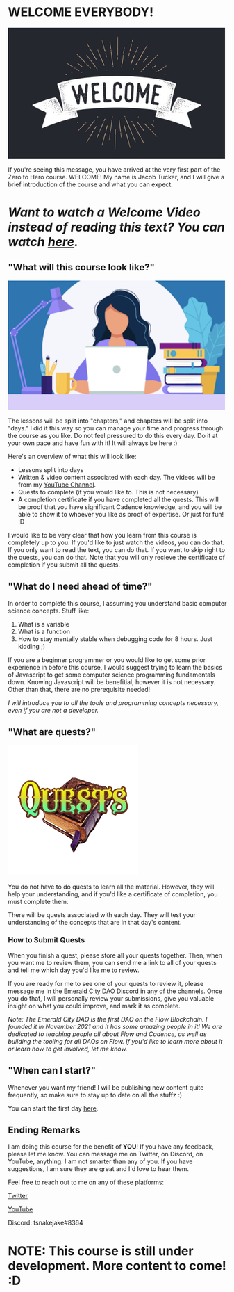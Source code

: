 # WELCOME EVERYBODY!

<img src="./images/welcome.jpeg" alt="drawing" width="500"/>

If you're seeing this message, you have arrived at the very first part of the Zero to Hero course. WELCOME! My name is Jacob Tucker, and I will give a brief introduction of the course and what you can expect.

# *Want to watch a Welcome Video instead of reading this text? You can watch <a href="https://www.youtube.com/watch?v=XkZz6B7Yimc" target="_blank">here</a>.*

## "What will this course look like?"

<img src="./images/course.png" alt="drawing" width="500"/>

The lessons will be split into "chapters," and chapters will be split into "days." I did it this way so you can manage your time and progress through the course as you like. Do not feel pressured to do this every day. Do it at your own pace and have fun with it! It will always be here :)

Here's an overview of what this will look like:
- Lessons split into days
- Written & video content associated with each day. The videos will be from my [YouTube Channel](https://www.youtube.com/channel/UCf6DzMRwj7SJ3nPrZqd5hHw).
- Quests to complete (if you would like to. This is not necessary)
- A completion certificate if you have completed all the quests. This will be proof that you have significant Cadence knowledge, and you will be able to show it to whoever you like as proof of expertise. Or just for fun! :D

I would like to be very clear that how you learn from this course is completely up to you. If you'd like to just watch the videos, you can do that. If you only want to read the text, you can do that. If you want to skip right to the quests, you can do that. Note that you will only recieve the certificate of completion if you submit all the quests.

## "What do I need ahead of time?"

In order to complete this course, I assuming you understand basic computer science concepts. Stuff like:
1. What is a variable
2. What is a function
3. How to stay mentally stable when debugging code for 8 hours. Just kidding ;)

If you are a beginner programmer or you would like to get some prior experience in before this course, I would suggest trying to learn the basics of Javascript to get some computer science programming fundamentals down. Knowing Javascript will be benefitial, however it is not necessary. Other than that, there are no prerequisite needed! 

*I will introduce you to all the tools and programming concepts necessary, even if you are not a developer.*

## "What are quests?"

<img src="./images/quests.png" alt="drawing" width="300"/>

You do not have to do quests to learn all the material. However, they will help your understanding, and if you'd like a certificate of completion, you must complete them.

There will be quests associated with each day. They will test your understanding of the concepts that are in that day's content. 

### How to Submit Quests

When you finish a quest, please store all your quests together. Then, when you want me to review them, you can send me a link to all of your quests and tell me which day you'd like me to review.

If you are ready for me to see one of your quests to review it, please message me in the [Emerald City DAO Discord](https://discord.gg/R7EvUWGtqz) in any of the channels. Once you do that, I will personally review your submissions, give you valuable insight on what you could improve, and mark it as complete.

*Note: The Emerald City DAO is the first DAO on the Flow Blockchain. I founded it in November 2021 and it has some amazing people in it! We are dedicated to teaching people all about Flow and Cadence, as well as building the tooling for all DAOs on Flow. If you'd like to learn more about it or learn how to get involved, let me know.*

## "When can I start?"

Whenever you want my friend! I will be publishing new content quite frequently, so make sure to stay up to date on all the stuffz :)

You can start the first day [here](https://github.com/jacob-tucker/Flow-Zero-to-Hero/tree/main/chapter1/day1).

## Ending Remarks

I am doing this course for the benefit of **YOU**! If you have any feedback, please let me know. You can message me on Twitter, on Discord, on YouTube, anything. I am not smarter than any of you. If you have suggestions, I am sure they are great and I'd love to hear them.

Feel free to reach out to me on any of these platforms:

[Twitter](https://twitter.com/jacobmtucker)

[YouTube](https://www.youtube.com/channel/UCf6DzMRwj7SJ3nPrZqd5hHw)

Discord: tsnakejake#8364

# NOTE: This course is still under development. More content to come! :D